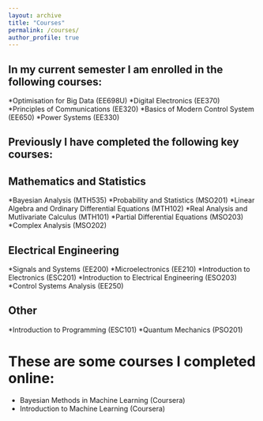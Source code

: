 ```yaml
---
layout: archive
title: "Courses"
permalink: /courses/
author_profile: true
---
```

In my current semester I am enrolled in the following courses:
---

*Optimisation for Big Data (EE698U) 
*Digital Electronics (EE370) 
*Principles of Communications (EE320)
*Basics of Modern Control System (EE650)
*Power Systems (EE330)

Previously I have completed the following key courses:
---

Mathematics and Statistics
--

*Bayesian Analysis (MTH535)
*Probability and Statistics (MSO201)
*Linear Algebra and Ordinary Differential Equations (MTH102)
*Real Analysis and Mutlivariate Calculus (MTH101)
*Partial Differential Equations (MSO203)
*Complex Analysis (MSO202)

Electrical Engineering
--
*Signals and Systems (EE200)
*Microelectronics (EE210)
*Introduction to Electronics (ESC201)
*Introduction to Electrical Engineering (ESO203)
*Control Systems Analysis (EE250)

Other
--
*Introduction to Programming (ESC101)
*Quantum Mechanics (PSO201)

# These are some courses I completed online:
* Bayesian Methods in Machine Learning (Coursera)
* Introduction to Machine Learning (Coursera)
